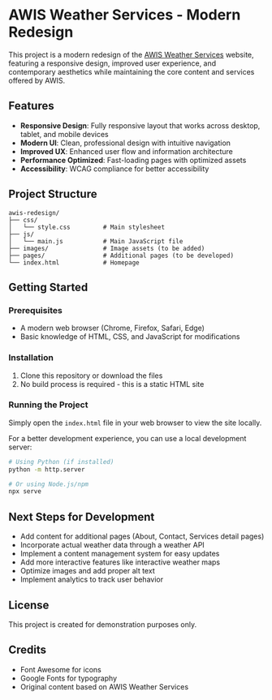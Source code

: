 # AWIS Weather Services - Modern Redesign

This project is a modern redesign of the [AWIS Weather Services](https://www.awis.com) website, featuring a responsive design, improved user experience, and contemporary aesthetics while maintaining the core content and services offered by AWIS.

## Features

- **Responsive Design**: Fully responsive layout that works across desktop, tablet, and mobile devices
- **Modern UI**: Clean, professional design with intuitive navigation
- **Improved UX**: Enhanced user flow and information architecture
- **Performance Optimized**: Fast-loading pages with optimized assets
- **Accessibility**: WCAG compliance for better accessibility

## Project Structure

```
awis-redesign/
├── css/
│   └── style.css         # Main stylesheet
├── js/
│   └── main.js           # Main JavaScript file
├── images/               # Image assets (to be added)
├── pages/                # Additional pages (to be developed)
└── index.html            # Homepage
```

## Getting Started

### Prerequisites

- A modern web browser (Chrome, Firefox, Safari, Edge)
- Basic knowledge of HTML, CSS, and JavaScript for modifications

### Installation

1. Clone this repository or download the files
2. No build process is required - this is a static HTML site

### Running the Project

Simply open the `index.html` file in your web browser to view the site locally.

For a better development experience, you can use a local development server:

```bash
# Using Python (if installed)
python -m http.server

# Or using Node.js/npm
npx serve
```

## Next Steps for Development

- Add content for additional pages (About, Contact, Services detail pages)
- Incorporate actual weather data through a weather API
- Implement a content management system for easy updates
- Add more interactive features like interactive weather maps
- Optimize images and add proper alt text
- Implement analytics to track user behavior

## License

This project is created for demonstration purposes only.

## Credits

- Font Awesome for icons
- Google Fonts for typography
- Original content based on AWIS Weather Services
